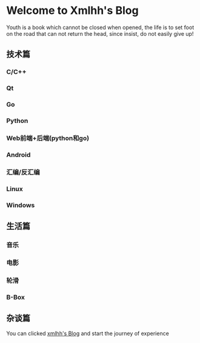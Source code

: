 # Welcome to Xmlhh's Blog

Youth is a book which cannot be closed when opened, the life is to set foot on the road that can not return the head, since insist, do not easily give up!

## 技术篇

### C/C++

### Qt

### Go

### Python

### Web前端+后端(python和go)

### Android

### 汇编/反汇编

### Linux

### Windows


## 生活篇

### 音乐

### 电影

### 轮滑

### B-Box


## 杂谈篇



You can clicked [xmlhh's Blog](https://xmlhh.github.io/) and start the journey of experience

